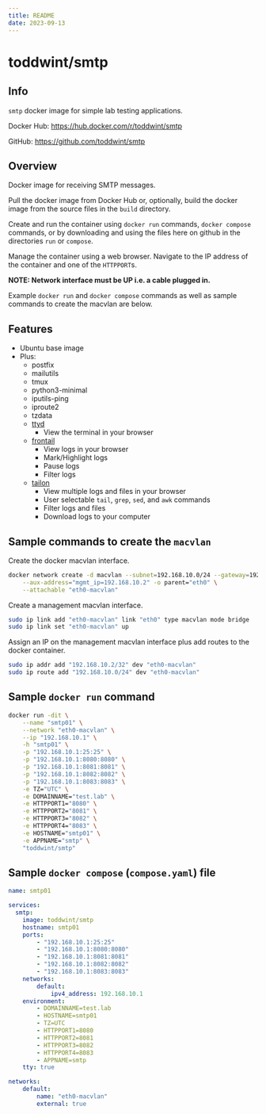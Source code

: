 ```yaml
---
title: README
date: 2023-09-13
---
```


# toddwint/smtp


## Info

`smtp` docker image for simple lab testing applications.

Docker Hub: <https://hub.docker.com/r/toddwint/smtp>

GitHub: <https://github.com/toddwint/smtp>


## Overview

Docker image for receiving SMTP messages.

Pull the docker image from Docker Hub or, optionally, build the docker image from the source files in the `build` directory.

Create and run the container using `docker run` commands, `docker compose` commands, or by downloading and using the files here on github in the directories `run` or `compose`.

Manage the container using a web browser. Navigate to the IP address of the container and one of the `HTTPPORT`s.

**NOTE: Network interface must be UP i.e. a cable plugged in.**

Example `docker run` and `docker compose` commands as well as sample commands to create the macvlan are below.


## Features

- Ubuntu base image
- Plus:
  - postfix
  - mailutils
  - tmux
  - python3-minimal
  - iputils-ping
  - iproute2
  - tzdata
  - [ttyd](https://github.com/tsl0922/ttyd)
    - View the terminal in your browser
  - [frontail](https://github.com/mthenw/frontail)
    - View logs in your browser
    - Mark/Highlight logs
    - Pause logs
    - Filter logs
  - [tailon](https://github.com/gvalkov/tailon)
    - View multiple logs and files in your browser
    - User selectable `tail`, `grep`, `sed`, and `awk` commands
    - Filter logs and files
    - Download logs to your computer


## Sample commands to create the `macvlan`

Create the docker macvlan interface.

```bash
docker network create -d macvlan --subnet=192.168.10.0/24 --gateway=192.168.10.254 \
    --aux-address="mgmt_ip=192.168.10.2" -o parent="eth0" \
    --attachable "eth0-macvlan"
```

Create a management macvlan interface.

```bash
sudo ip link add "eth0-macvlan" link "eth0" type macvlan mode bridge
sudo ip link set "eth0-macvlan" up
```

Assign an IP on the management macvlan interface plus add routes to the docker container.

```bash
sudo ip addr add "192.168.10.2/32" dev "eth0-macvlan"
sudo ip route add "192.168.10.0/24" dev "eth0-macvlan"
```


## Sample `docker run` command

```bash
docker run -dit \
    --name "smtp01" \
    --network "eth0-macvlan" \
    --ip "192.168.10.1" \
    -h "smtp01" \
    -p "192.168.10.1:25:25" \
    -p "192.168.10.1:8080:8080" \
    -p "192.168.10.1:8081:8081" \
    -p "192.168.10.1:8082:8082" \
    -p "192.168.10.1:8083:8083" \
    -e TZ="UTC" \
    -e DOMAINNAME="test.lab" \
    -e HTTPPORT1="8080" \
    -e HTTPPORT2="8081" \
    -e HTTPPORT3="8082" \
    -e HTTPPORT4="8083" \
    -e HOSTNAME="smtp01" \
    -e APPNAME="smtp" \
    "toddwint/smtp"
```


## Sample `docker compose` (`compose.yaml`) file

```yaml
name: smtp01

services:
  smtp:
    image: toddwint/smtp
    hostname: smtp01
    ports:
        - "192.168.10.1:25:25"
        - "192.168.10.1:8080:8080"
        - "192.168.10.1:8081:8081"
        - "192.168.10.1:8082:8082"
        - "192.168.10.1:8083:8083"
    networks:
        default:
            ipv4_address: 192.168.10.1
    environment:
        - DOMAINNAME=test.lab
        - HOSTNAME=smtp01
        - TZ=UTC
        - HTTPPORT1=8080
        - HTTPPORT2=8081
        - HTTPPORT3=8082
        - HTTPPORT4=8083
        - APPNAME=smtp
    tty: true

networks:
    default:
        name: "eth0-macvlan"
        external: true
```
